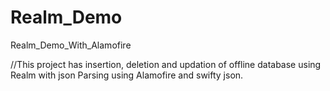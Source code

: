 # Realm_Demo
Realm_Demo_With_Alamofire

//This project has insertion, deletion and updation of offline database using Realm with json Parsing using Alamofire and swifty json.
